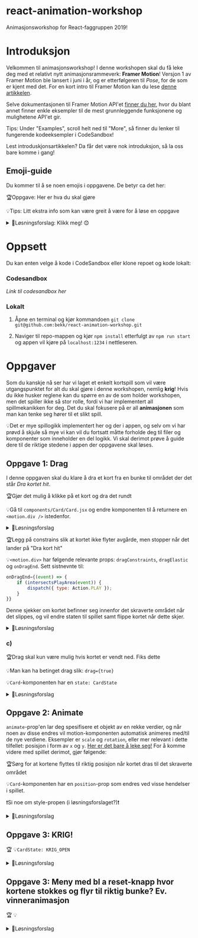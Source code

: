 # react-animation-workshop
Animasjonsworkshop for React-faggruppen 2019!

# Introduksjon
Velkommen til animasjonsworkshop! I denne workshopen skal du få leke deg med et relativt nytt animasjonsrammeverk: **Framer Motion**! Versjon 1 av Framer Motion ble lansert i juni i år, og er etterfølgeren til *Pose*, for de som er kjent med det. For en kort intro til Framer Motion kan du lese [denne artikkelen](https://medium.com/better-programming/smooth-animations-with-react-and-framer-motion-c272b6f22f67).

Selve dokumentasjonen til Framer Motion API'et [finner du her](https://www.framer.com/api/motion/?source=post_page-----c272b6f22f67----------------------), hvor du blant annet finner enkle eksempler til de mest grunnleggende funksjonene og mulighetene API'et gir. 

Tips: Under "Examples", scroll helt ned til "More", så finner du lenker til fungerende kodeeksempler i CodeSandbox!

Lest introduskjonsartikkelen? Da får det være nok introduksjon, så la oss bare komme i gang!

## Emoji-guide

Du kommer til å se noen emojis i oppgavene. De betyr ca det her:

🏆Oppgave: Her er hva du skal gjøre

💡Tips: Litt ekstra info som kan være greit å være for å løse en oppgave

<details>
  <summary>🚨Løsningsforslag: Klikk meg! 😊</summary>

Her finner du en komplett gjennomgang av hvordan du _kan_ løse oppgaven.

</details>

# Oppsett
Du kan enten velge å kode i CodeSandbox eller klone repoet og kode lokalt:

### Codesandbox
*Link til codesandbox her*

### Lokalt
1. Åpne en terminal og kjør kommandoen 
`git clone git@github.com:bekk/react-animation-workshop.git`

2. Naviger til repo-mappen og kjør `npm install` etterfulgt av `npm run start` og appen vil kjøre på `localhost:1234` i nettleseren.

# Oppgaver
Som du kanskje nå ser har vi laget et enkelt kortspill som vil være utgangspunktet for alt du skal gjøre i denne workshopen, nemlig **krig**! Hvis du ikke husker reglene kan du spørre en av de som holder workshopen, men det spiller ikke så stor rolle, fordi vi har implementert all spillmekanikken for deg. Det du skal fokusere på er all **animasjonen** som man kan tenke seg hører til et slikt spill.

💡Det er mye spillogikk implementert her og der i appen, og selv om vi har prøvd å skjule så mye vi kan vil du fortsatt måtte forholde deg til filer og komponenter som inneholder en del logikk. Vi skal derimot prøve å guide dere til de riktige stedene i appen der oppgavene skal løses.

## Oppgave 1: Drag
I denne oppgaven skal du klare å dra et kort fra en bunke til området der det står *Dra kortet hit*.

🏆Gjør det mulig å klikke på et kort og dra det rundt

💡Gå til `components/Card/Card.jsx` og endre komponenten til å returnere en `<motion.div />` istedenfor.

<details>
  <summary>🚨Løsningsforslag</summary>

```js
  <motion.div 
    className={classNames('Card__wrapper', state, player)}
    drag
  >
    
```

</details>

🏆Legg på constrains slik at kortet ikke flyter avgårde, men stopper når det lander på "Dra kort hit"

💡`<motion.div>` har følgende relevante props: `dragConstraints`, `dragElastic` og `onDragEnd`. Sett sistnevnte til: 

```js
onDragEnd={(event) => {
    if (intersectsPlayArea(event)) {
        dispatch({ type: Action.PLAY });
    }
}}
```

Denne sjekker om kortet befinner seg innenfor det skraverte området når det slippes, og vil endre staten til spillet samt flippe kortet når dette skjer.

<details>
  <summary>🚨Løsningsforslag</summary>
  Trikset for å få det her til å fungere i spillet er å sette constraints'ene til 0 i alle retninger. Framer sin `drag` har en elastisitet man kan styre med `dragElastic`-prop'en, som gjør at man kan få dratt kortet til riktig plassering selv om det ikke får lov til å "lande" noe annet sted enn der det startet.

```js
  <motion.div 
    className={classNames('Card__wrapper', state, player)}
    drag
    dragElastic={1}
    dragConstraints={{
        top: 0,
        right: 0,
        bottom: 0,
        left: 0
    }}
    onDragEnd={(event) => {
        if (intersectsPlayArea(event)) {
            dispatch({ type: Action.PLAY });
        }
    }}
  >
    
```

</details>

### c)

🏆Drag skal kun være mulig hvis kortet er vendt ned. Fiks dette

💡Man kan ha betinget drag slik: `drag={true}`

💡`Card`-komponenten har en `state: CardState`

<details>
  <summary>🚨Løsningsforslag</summary>

```js
  <motion.div 
    className={classNames('Card__wrapper', state, player)}
    drag={state === CardState.CLOSED}
    dragConstraints={{
        top: 0,
        right: 0,
        bottom: 0,
        left: 0
    }}
    onDragEnd={(event) => {
        if (intersectsPlayArea(event)) {
            dispatch({ type: Action.PLAY });
        }
    }}
  >
    
```

</details>

## Oppgave 2: Animate
`animate`-prop'en lar deg spesifisere et objekt av en rekke verdier, og når noen av disse endres vil motion-komponenten automatisk animeres med/til de nye verdiene. Eksempler er `scale` og `rotation`, eller mer relevant i dette tilfellet: posisjon i form av `x` og `y`. [Her er det bare å leke seg!](https://www.framer.com/api/motion/animation/) For å komme videre med spillet derimot, gjør følgende:

🏆Sørg for at kortene flyttes til riktig posisjon når kortet dras til det skraverte området

💡`Card`-komponenten har en `position`-prop som endres ved visse hendelser i spillet.

❗Si noe om style-propen (i løsningsforslaget?)❗

<details>
  <summary>🚨Løsningsforslag</summary>
  
  Her er all logikk implementert allerede, så dette innebærer bare å legge på en `animate`-prop på `<motion.div>`-en og spread'e `position`-objektet, som oppdateres med riktig posisjoner avhengig av hva som skjer i spillet.
  
  Her har vi også forøvrig lagt på en `rotate`-verdi i `animate`-prop'en for å få kortene til å se litt mer troverdige ut når de ligger i de forskjellige bunkene. Ganske effektfullt (og ikke minst enkelt, bare med en enkelt prop)!
  
```js
  <motion.div 
    className={classNames('Card__wrapper', state, player)}
    drag={state === CardState.CLOSED}
    dragElastic={1}
    animate={{
        rotate: rotation,
        ...position
    }}
    dragConstraints={{
        top: 0,
        right: 0,
        bottom: 0,
        left: 0
    }}
    onDragEnd={(event) => {
        if (intersectsPlayArea(event)) {
            dispatch({ type: Action.PLAY });
        }
    }}
>
    <motion.div className={classNames('Card', isOpen ? 'open' : 'closed', suit)}>
        {isOpen && <CardFace value={value} />}
    </motion.div>
</motion.div>
```

</details>

## Oppgave 3: KRIG!

🏆
💡`CardState: KRIG_OPEN`

<details>
  <summary>🚨Løsningsforslag</summary>
  
  Dette er et løsningsforslag. Eksempelkode følger under
  
```js
  const Komponent = props => {
    return (
      <motion.div

      />
    )
  }
```

</details>

## Oppgave 3: Meny med bl a reset-knapp hvor kortene stokkes og flyr til riktig bunke? Ev. vinneranimasjon

🏆
💡

<details>
  <summary>🚨Løsningsforslag</summary>
  
  Dette er et løsningsforslag. Eksempelkode følger under
  
```js
  const Komponent = props => {
    return (
      <motion.div

      />
    )
  }
```

</details>
